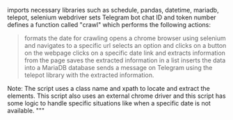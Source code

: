 
imports necessary libraries such as schedule, pandas, datetime, mariadb, telepot, selenium webdriver
sets Telegram bot chat ID and token number
defines a function called "crawl" which performs the following actions:
> formats the date for crawling
> opens a chrome browser using selenium and navigates to a specific url
> selects an option and clicks on a button on the webpage
> clicks on a specific date link and extracts information from the page
> saves the extracted information in a list
> inserts the data into a MariaDB database
>sends a message on Telegram using the telepot library with the extracted information.
    
Note: The script uses a class name and xpath to locate and extract the elements.
      This script also uses an external chrome driver and this script has some logic to handle specific situations like when a specific date is not available.
"""
